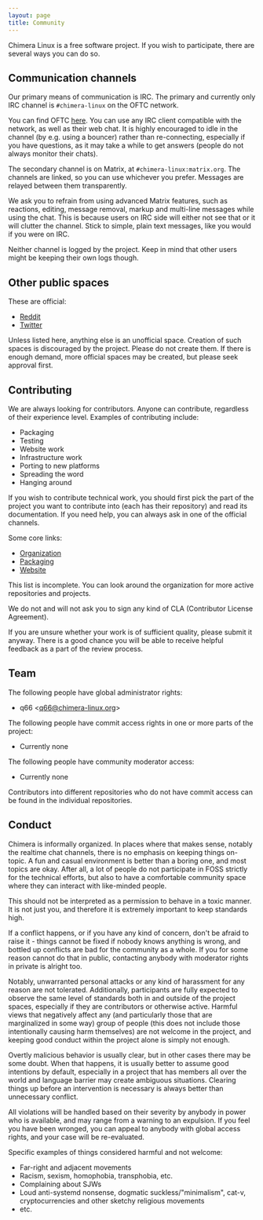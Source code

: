 ```yaml
---
layout: page
title: Community
---
```


Chimera Linux is a free software project. If you wish to participate, there
are several ways you can do so.

## Communication channels

Our primary means of communication is IRC. The primary and currently only
IRC channel is `#chimera-linux` on the OFTC network.

You can find OFTC [here](https://oftc.net). You can use any IRC client
compatible with the network, as well as their web chat. It is highly
encouraged to idle in the channel (by e.g. using a bouncer) rather than
re-connecting, especially if you have questions, as it may take a while
to get answers (people do not always monitor their chats).

The secondary channel is on Matrix, at `#chimera-linux:matrix.org`. The channels
are linked, so you can use whichever you prefer. Messages are relayed between
them transparently.

We ask you to refrain from using advanced Matrix features, such as reactions,
editing, message removal, markup and multi-line messages while using the chat.
This is because users on IRC side will either not see that or it will clutter
the channel. Stick to simple, plain text messages, like you would if you were
on IRC.

Neither channel is logged by the project. Keep in mind that other users might
be keeping their own logs though.

## Other public spaces

These are official:

* [Reddit](https://www.reddit.com/r/chimeralinux)
* [Twitter](https://twitter.com/chimera_linux)

Unless listed here, anything else is an unofficial space. Creation of such
spaces is discouraged by the project. Please do not create them. If there
is enough demand, more official spaces may be created, but please seek
approval first.

## Contributing

We are always looking for contributors. Anyone can contribute, regardless
of their experience level. Examples of contributing include:

* Packaging
* Testing
* Website work
* Infrastructure work
* Porting to new platforms
* Spreading the word
* Hanging around

If you wish to contribute technical work, you should first pick the part
of the project you want to contribute into (each has their repository)
and read its documentation. If you need help, you can always ask in one
of the official channels.

Some core links:

* [Organization](https://github.com/chimera-linux)
* [Packaging](https://github.com/chimera-linux/cports)
* [Website](https://github.com/chimera-linux/chimera-linux.github.io)

This list is incomplete. You can look around the organization for more active
repositories and projects.

We do not and will not ask you to sign any kind of CLA (Contributor License
Agreement).

If you are unsure whether your work is of sufficient quality, please submit
it anyway. There is a good chance you will be able to receive helpful feedback
as a part of the review process.

## Team

The following people have global administrator rights:

* q66 <<q66@chimera-linux.org>>

The following people have commit access rights in one or more parts of the
project:

* Currently none

The following people have community moderator access:

* Currently none

Contributors into different repositories who do not have commit access can
be found in the individual repositories.

## Conduct

Chimera is informally organized. In places where that makes sense, notably
the realtime chat channels, there is no emphasis on keeping things on-topic.
A fun and casual environment is better than a boring one, and most topics
are okay. After all, a lot of people do not participate in FOSS strictly
for the technical efforts, but also to have a comfortable community space
where they can interact with like-minded people.

This should not be interpreted as a permission to behave in a toxic manner.
It is not just you, and therefore it is extremely important to keep standards
high.

If a conflict happens, or if you have any kind of concern, don't be afraid to
raise it - things cannot be fixed if nobody knows anything is wrong, and
bottled up conflicts are bad for the community as a whole. If you for some
reason cannot do that in public, contacting anybody with moderator rights
in private is alright too.

Notably, unwarranted personal attacks or any kind of harassment for any reason
are not tolerated. Additionally, participants are fully expected to observe the
same level of standards both in and outside of the project spaces, especially if
they are contributors or otherwise active. Harmful views that negatively affect
any (and particularly those that are marginalized in some way) group of people
(this does not include those intentionally causing harm themselves) are not
welcome in the project, and keeping good conduct within the project alone is
simply not enough.

Overtly malicious behavior is usually clear, but in other cases there may be
some doubt. When that happens, it is usually better to assume good intentions
by default, especially in a project that has members all over the world and
language barrier may create ambiguous situations. Clearing things up before
an intervention is necessary is always better than unnecessary conflict.

All violations will be handled based on their severity by anybody in power who
is available, and may range from a warning to an expulsion. If you feel you
have been wronged, you can appeal to anybody with global access rights, and
your case will be re-evaluated.

Specific examples of things considered harmful and not welcome:

* Far-right and adjacent movements
* Racism, sexism, homophobia, transphobia, etc.
* Complaining about SJWs
* Loud anti-systemd nonsense, dogmatic suckless/"minimalism",
  cat-v, cryptocurrencies and other sketchy religious movements
* etc.
